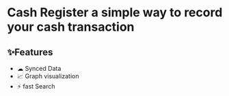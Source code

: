 # Cash Register a simple way to record your cash transaction

## ✨Features 
- ☁ Synced Data
- 📈 Graph visualization 
- ⚡ fast Search 
